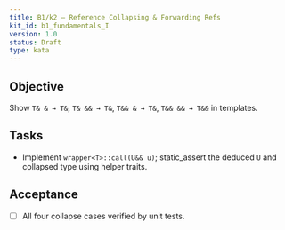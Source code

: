 ```yaml
---
title: B1/k2 — Reference Collapsing & Forwarding Refs
kit_id: b1_fundamentals_I
version: 1.0
status: Draft
type: kata
---
```

## Objective
Show `T& & → T&`, `T& && → T&`, `T&& & → T&`, `T&& && → T&&` in templates.
## Tasks
- Implement `wrapper<T>::call(U&& u)`; static_assert the deduced `U` and collapsed type using helper traits.
## Acceptance
- [ ] All four collapse cases verified by unit tests.
